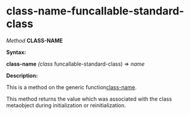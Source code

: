 class-name-funcallable-standard-class
=====================================

*Method* **CLASS-NAME**

**Syntax:**

**class-name** *(class* funcallable-standard-class) => *name*

**Description:**

This is a method on the generic function[class-name](class-name.md).

This method returns the value which was associated with the class metaobject during initialization or reinitialization.
